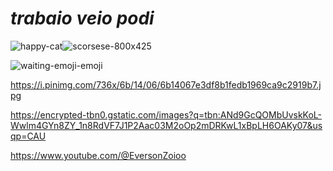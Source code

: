 <h1> <I>trabaio veio podi </I></h1>


![happy-cat](https://github.com/user-attachments/assets/7bddd2a8-5cd6-4083-a1aa-26831b49658f)![scorsese-800x425](https://github.com/user-attachments/assets/6788d9e0-ebc7-44bd-b94b-269c18b3e217)

![waiting-emoji-emoji](https://github.com/user-attachments/assets/3cc46586-f721-4357-b6ca-78c2964491a5)

https://i.pinimg.com/736x/6b/14/06/6b14067e3df8b1fedb1969ca9c2919b7.jpg

https://encrypted-tbn0.gstatic.com/images?q=tbn:ANd9GcQOMbUvskKoL-Wwlm4GYn8ZY_1n8RdVF7J1P2Aac03M2oOp2mDRKwL1xBpLH6OAKy07&usqp=CAU

https://www.youtube.com/@EversonZoioo
